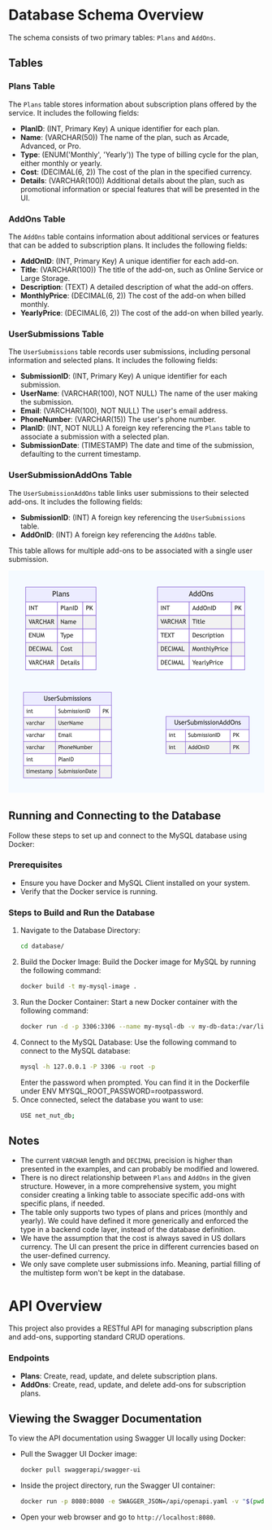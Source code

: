 # Database Schema Overview

The schema consists of two primary tables: `Plans` and `AddOns`.

## Tables

### Plans Table

The `Plans` table stores information about subscription plans offered by the service. It includes the following fields:

- **PlanID**: (INT, Primary Key) A unique identifier for each plan.
- **Name**: (VARCHAR(50)) The name of the plan, such as Arcade, Advanced, or Pro.
- **Type**: (ENUM('Monthly', 'Yearly')) The type of billing cycle for the plan, either monthly or yearly.
- **Cost**: (DECIMAL(6, 2)) The cost of the plan in the specified currency.
- **Details**: (VARCHAR(100)) Additional details about the plan, such as promotional information or special features that will be presented in the UI.

### AddOns Table

The `AddOns` table contains information about additional services or features that can be added to subscription plans. It includes the following fields:

- **AddOnID**: (INT, Primary Key) A unique identifier for each add-on.
- **Title**: (VARCHAR(100)) The title of the add-on, such as Online Service or Large Storage.
- **Description**: (TEXT) A detailed description of what the add-on offers.
- **MonthlyPrice**: (DECIMAL(6, 2)) The cost of the add-on when billed monthly.
- **YearlyPrice**: (DECIMAL(6, 2)) The cost of the add-on when billed yearly.

### UserSubmissions Table

The `UserSubmissions` table records user submissions, including personal information and selected plans. It includes the following fields:

- **SubmissionID**: (INT, Primary Key) A unique identifier for each submission.
- **UserName**: (VARCHAR(100), NOT NULL) The name of the user making the submission.
- **Email**: (VARCHAR(100), NOT NULL) The user's email address.
- **PhoneNumber**: (VARCHAR(15)) The user's phone number.
- **PlanID**: (INT, NOT NULL) A foreign key referencing the `Plans` table to associate a submission with a selected plan.
- **SubmissionDate**: (TIMESTAMP) The date and time of the submission, defaulting to the current timestamp.

### UserSubmissionAddOns Table

The `UserSubmissionAddOns` table links user submissions to their selected add-ons. It includes the following fields:

- **SubmissionID**: (INT) A foreign key referencing the `UserSubmissions` table.
- **AddOnID**: (INT) A foreign key referencing the `AddOns` table.

This table allows for multiple add-ons to be associated with a single user submission.

![](database/database_schema.png)

## Running and Connecting to the Database

Follow these steps to set up and connect to the MySQL database using Docker:

### Prerequisites
- Ensure you have Docker and MySQL Client installed on your system.
- Verify that the Docker service is running.

### Steps to Build and Run the Database

1. Navigate to the Database Directory:
   ```bash
   cd database/
   ```
2. Build the Docker Image: Build the Docker image for MySQL by running the following command:
   ```bash
   docker build -t my-mysql-image .
   ```
3. Run the Docker Container: Start a new Docker container with the following command:
   ```bash
   docker run -d -p 3306:3306 --name my-mysql-db -v my-db-data:/var/lib/mysql my-mysql-image
   ```
4. Connect to the MySQL Database: Use the following command to connect to the MySQL database:
   ```bash
   mysql -h 127.0.0.1 -P 3306 -u root -p
   ```
   Enter the password when prompted. You can find it in the Dockerfile under ENV MYSQL_ROOT_PASSWORD=rootpassword.
5. Once connected, select the database you want to use:
    ```bash
   USE net_nut_db;
   ```
   
## Notes

- The current `VARCHAR` length and `DECIMAL` precision is higher than presented in the examples, and can probably be modified and lowered.
- There is no direct relationship between `Plans` and `AddOns` in the given structure. However, in a more comprehensive system, you might consider creating a linking table to associate specific add-ons with specific plans, if needed.
- The table only supports two types of plans and prices (monthly and yearly). We could have defined it more generically and enforced the type in a backend code layer, instead of the database definition.
- We have the assumption that the cost is always saved in US dollars currency. The UI can present the price in different currencies based on the user-defined currency.
- We only save complete user submissions info. Meaning, partial filling of the multistep form won't be kept in the database.



# API Overview

This project also provides a RESTful API for managing subscription plans and add-ons, supporting standard CRUD operations.

### Endpoints

- **Plans**: Create, read, update, and delete subscription plans.
- **AddOns**: Create, read, update, and delete add-ons for subscription plans.

## Viewing the Swagger Documentation

To view the API documentation using Swagger UI locally using Docker:

   - Pull the Swagger UI Docker image:
     ```bash
     docker pull swaggerapi/swagger-ui
     ```
   - Inside the project directory, run the Swagger UI container:
     ```bash
     docker run -p 8080:8080 -e SWAGGER_JSON=/api/openapi.yaml -v "$(pwd)"/api/openapi.yaml:/api/openapi.yaml swaggerapi/swagger-ui
     ```
   - Open your web browser and go to `http://localhost:8080`.
